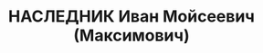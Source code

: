 ---
title: НАСЛЕДНИК Иван Мойсеевич (Максимович)
description: "1897 р., с. Козацьке Звенигородського р-ну Київської обл., українець,\
  \ з селян, позапартійний, освіта вища, інженер відділу капітального будівництва\
  \ Нікопольського Південнотрубного з-ду. \n  29.11.1937 р.звинувачений у належності\
  \ до к/рев. організації, розстріляний 30.11.1937 р. \n  Реабілітований 14.02.1963\
  \ р."
---